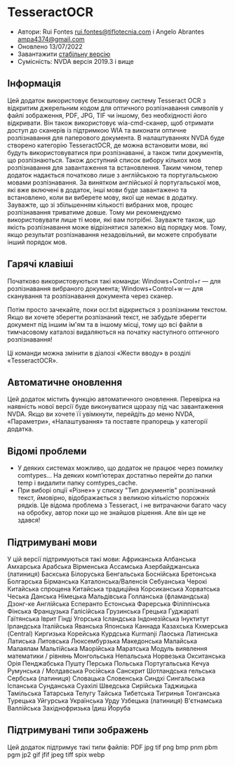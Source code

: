 # TesseractOCR


* Автори: Rui Fontes <rui.fontes@tiflotecnia.com> і  Angelo Abrantes <ampa4374@gmail.com>
* Оновлено 13/07/2022
* Завантажити [стабільну версію][1]
* Сумісність: NVDA версія 2019.3 і вище


## Інформація

Цей додаток використовує безкоштовну систему Tesseract OCR з відкритим джерельним кодом для оптичного розпізнавання символів у файлі зображення, PDF, JPG, TIF чи іншому, без необхідності його відкривати.
Він також використовує wia-cmd-сканер, щоб отримати доступ до сканерів із підтримкою WIA та виконати оптичне розпізнавання для паперового документа.
В налаштуваннях NVDA буде створено категорію TesseractOCR, де можна встановити мови, які будуть використовуватися при розпізнаванні, а також типи документів, що розпізнаються.
Також доступний список вибору кількох мов розпізнавання для завантаження та встановлення. Таким чином, тепер додаток надається початково лише з англійською та португальською мовами розпізнавання.
За винятком англійської й португальської мов, які вже включені в додаток, інші мови буде завантажено та встановлено, коли ви виберете мову, якої ще немає в додатку.
Зауважте, що зі збільшенням кількості вибраних мов, процес розпізнавання триватиме довше.
Тому ми рекомендуємо використовувати лише ті мови, які вам потрібні.
Зауважте також, що якість розпізнавання може відрізнятися залежно від порядку мов.
Тому, якщо результат розпізнавання незадовільний, ви можете спробувати інший порядок мов.


## Гарячі клавіші

Початково використовуються такі команди:
Windows+Control+r — для розпізнавання вибраного документа;
Windows+Control+w — для сканування та розпізнавання документа через сканер.

Потім просто зачекайте, поки ocr.txt відкриється з розпізнаним текстом.
Якщо ви хочете зберегти розпізнаний текст, не забудьте зберегти документ під іншим ім'ям та в іншому місці, тому що всі файли в тимчасовому каталозі видаляються на початку наступного оптичного розпізнавання!

Ці команди можна змінити в діалозі «Жести вводу» в розділі «TesseractOCR».


## Автоматичне оновлення
Цей додаток містить функцію автоматичного оновлення.
Перевірка на наявність нової версії буде виконуватися щоразу під час завантаження NVDA.
Якщо ви хочете її увімкнути, перейдіть до меню NVDA, «Параметри», «Налаштування» та поставте прапорець у категорії додатка.



## Відомі проблеми

* У деяких системах можливо, що додаток не працює через помилку comtypes...
На деяких комп’ютерах достатньо перейти до папки temp і видалити папку comtypes_cache.
* При виборі опції «Різне»» у списку "Тип документів" розпізнаний текст, ймовірно, відображається з великою кількістю порожніх рядків.
Це відома проблема з Tesseract, і не витрачаючи багато часу на обробку, автор поки що не знайшов рішення. Але він ще не здався!


## Підтримувані мови

У цій версії підтримуються такі мови:
Африканська
Албанська
Амхарська
Арабська
Вірменська
Ассамська
Азербайджанська (латиниця)
Баскська
Білоруська
Бенгальська
Боснійська
Бретонська
Болгарська
Бірманська
Каталонська/Валенсія
Себуанська
Черокі
Китайська спрощена
Китайська традиційна
Корсиканська
Хорватська
Чеська
Данська
Німецька
Мальдівська
Голланська (фламандська)
Дзонг-ке
Англійська
Есперанто
Естонська
Фарерська
Філіппінська
Фінська
Французька
Галісійська
Грузинська
Грецька
Гуджараті
Гаїтянська
Іврит
Гінді
Угорська
Ісландська
Індонезійська
Інуктитут
Ірландська
Італійська
Яванська
Японська
Каннада
Казахська
Кхмерська (Central)
Киргизька
Корейська
Курдська Kurmanji
Лаоська
Латинська
Латиська
Литовська
Люксембурзька
Македонська
Малайська
Малаялам
Мальтійська
Маорійська
Маратська
Модуль виявлення математики / рівнянь
Монгольська
Непальська
Норвезька
Окситанська
Орія
Пенджабська
Пушту
Перська
Польська
Португальська
Кечуа
Румунська / Молдавська
Російська
Санскрит
Шотландська гельська
Сербська (латиниця)
Словацька
Словенська
Синдхі
Сингальська
Іспанська
Сунданська
Суахілі
Шведська
Сирійська
Таджицька
Тамільська
Татарська
Телугу
Тайська
Тибетська
Тигринья
Тонганська
Турецька
Уйгурська
Українська
Урду
Узбецька (латиниця)
В'єтнамська
Валлійська
Західнофризька
Їдиш
Йоруба



## Підтримувані типи зображень

Цей додаток підтримує такі типи файлів:
PDF
jpg
tif
png
bmp
pnm
pbm
pgm
jp2
gif
jfif
jpeg
tiff
spix
webp


[1]: https://github.com/ruifontes/tesseractOCR/releases/download/2022.07.13/tesseractOCR-2022.07.13.nvda-addon
